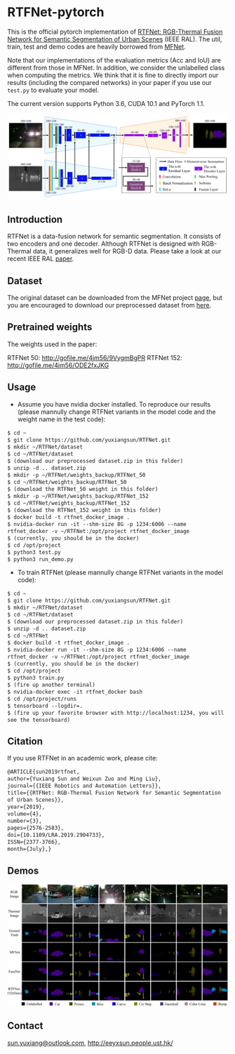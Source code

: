# RTFNet-pytorch

This is the official pytorch implementation of [RTFNet: RGB-Thermal Fusion Network for Semantic Segmentation of Urban Scenes](https://github.com/yuxiangsun/RTFNet/blob/master/doc/RAL2019_RTFNet.pdf) (IEEE RAL). The util, train, test and demo codes are heavily borrowed from [MFNet](https://github.com/haqishen/MFNet-pytorch). 

Note that our implementations of the evaluation metrics (Acc and IoU) are different from those in MFNet. In addition, we consider the unlabelled class when computing the metrics. We think that it is fine to directly import our results (including the compared networks) in your paper if you use our `test.py` to evaluate your model.

The current version supports Python 3.6, CUDA 10.1 and PyTorch 1.1.

<img src="doc/network.png" width="900px"/>
  
## Introduction

RTFNet is a data-fusion network for semantic segmentation. It consists of two encoders and one decoder. Although RTFNet is designed with RGB-Thermal data, it generalizes well for RGB-D data. Please take a look at our recent IEEE RAL [paper](https://doi.org/10.1109/LRA.2019.2932874).
 
## Dataset
 
The original dataset can be downloaded from the MFNet project [page](https://www.mi.t.u-tokyo.ac.jp/static/projects/mil_multispectral/), but you are encouraged to download our preprocessed dataset from [here](http://gofile.me/4jm56/CfukComo1).

## Pretrained weights

The weights used in the paper:

RTFNet 50: http://gofile.me/4jm56/9VygmBgPR
RTFNet 152: http://gofile.me/4jm56/ODE2fxJKG

## Usage

* Assume you have nvidia docker installed. To reproduce our results (please mannully change RTFNet variants in the model code and the weight name in the test code):
```
$ cd ~ 
$ git clone https://github.com/yuxiangsun/RTFNet.git
$ mkdir ~/RTFNet/dataset
$ cd ~/RTFNet/dataset
$ (download our preprocessed dataset.zip in this folder)
$ unzip -d .. dataset.zip
$ mkdir -p ~/RTFNet/weights_backup/RTFNet_50
$ cd ~/RTFNet/weights_backup/RTFNet_50
$ (download the RTFNet_50 weight in this folder)
$ mkdir -p ~/RTFNet/weights_backup/RTFNet_152
$ cd ~/RTFNet/weights_backup/RTFNet_152
$ (download the RTFNet_152 weight in this folder)
$ docker build -t rtfnet_docker_image .
$ nvidia-docker run -it --shm-size 8G -p 1234:6006 --name rtfnet_docker -v ~/RTFNet:/opt/project rtfnet_docker_image
$ (currently, you should be in the docker)
$ cd /opt/project 
$ python3 test.py
$ python3 run_demo.py
```

* To train RTFNet (please mannully change RTFNet variants in the model code):
```
$ cd ~ 
$ git clone https://github.com/yuxiangsun/RTFNet.git
$ mkdir ~/RTFNet/dataset
$ cd ~/RTFNet/dataset
$ (download our preprocessed dataset.zip in this folder)
$ unzip -d .. dataset.zip
$ cd ~/RTFNet
$ docker build -t rtfnet_docker_image .
$ nvidia-docker run -it --shm-size 8G -p 1234:6006 --name rtfnet_docker -v ~/RTFNet:/opt/project rtfnet_docker_image
$ (currently, you should be in the docker)
$ cd /opt/project 
$ python3 train.py
$ (fire up another terminal)
$ nvidia-docker exec -it rtfnet_docker bash
$ cd /opt/project/runs
$ tensorboard --logdir=.
$ (fire up your favorite browser with http://localhost:1234, you will see the tensorboard)
```

## Citation

If you use RTFNet in an academic work, please cite:

```
@ARTICLE{sun2019rtfnet,
author={Yuxiang Sun and Weixun Zuo and Ming Liu}, 
journal={{IEEE Robotics and Automation Letters}}, 
title={{RTFNet: RGB-Thermal Fusion Network for Semantic Segmentation of Urban Scenes}}, 
year={2019}, 
volume={4}, 
number={3}, 
pages={2576-2583}, 
doi={10.1109/LRA.2019.2904733}, 
ISSN={2377-3766}, 
month={July},}
```

## Demos

<img src="doc/demo.png" width="900px"/>

## Contact

sun.yuxiang@outlook.com, http://eeyxsun.people.ust.hk/

